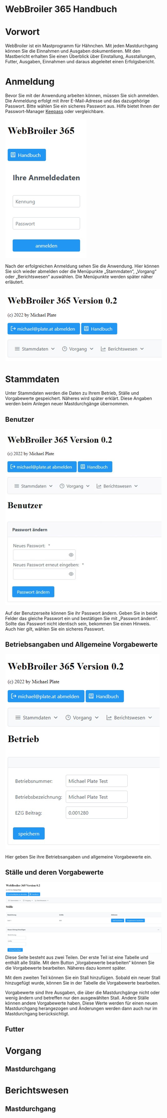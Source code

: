 # WebBroiler 365 Handbuch

# Vorwort
WebBroiler ist ein Mastprogramm für Hähnchen. Mit jeden Mastdurchgang können Sie die Einnahmen und Ausgaben dokumentieren. Mit den Mastbericht erhalten Sie einen Überblick über Einstallung, Ausstallungen, Futter, Ausgaben, Einnahmen und daraus abgeleitet einen Erfolgsbericht.

# Anmeldung
Bevor Sie mit der Anwendung arbeiten können, müssen Sie sich anmelden. Die Anmeldung erfolgt mit ihrer E-Mail-Adresse und das dazugehörige Passwort. Bitte wählen Sie ein sicheres Passwort aus. Hilfe bietet Ihnen der Passwort-Manager [Keepass](https://keepass.info/) oder vergleichbare.

![Login-Seite](images/login.jpeg)

Nach der erfolgreichen Anmeldung sehen Sie die Anwendung. Hier können Sie sich wieder abmelden oder die Menüpunkte „Stammdaten“, „Vorgang“ oder „Berichtswesen“ auswählen. Die Menüpunkte werden später näher erläutert.

![Hauptseite](images/hauptseite.jpeg)

# Stammdaten
Unter Stammdaten werden die Daten zu Ihrem Betrieb, Ställe und Vorgabewerte gespeichert. Näheres wird später erklärt. Diese Angaben werden beim Anlegen neuer Mastdurchgänge übernommen.

## Benutzer
![Benutzerseite](images/benutzer.jpeg)

Auf der Benutzerseite können Sie ihr Passwort ändern. Geben Sie in beide Felder das gleiche Passwort ein und bestätigen Sie mit „Passwort ändern“. Sollte das Passwort nicht identisch sein, bekommen Sie einen Hinweis. Auch hier gilt, wählen Sie ein sicheres Passwort.

## Betriebsangaben und Allgemeine Vorgabewerte
![Betrieb und allgemeine Vorgabewerten](images/betrieb_und_allgemeine_vorgabewerten.jpeg)

Hier geben Sie ihre Betriebsangaben und allgemeine Vorgabewerte ein.

## Ställe und deren Vorgabewerte
![Ställe und deren Vorgabewerte](images/staelle.jpeg)
Diese Seite besteht aus zwei Teilen. Der erste Teil ist eine Tabelle und enthält alle Ställe. Mit dem Button „Vorgabewerte bearbeiten“ können Sie die Vorgabewerte bearbeiten. Näheres dazu kommt später.

Mit dem zweiten Teil können Sie ein Stall hinzufügen. Sobald ein neuer Stall hinzugefügt wurde, können Sie in der Tabelle die Vorgabewerte bearbeiten.

Vorgabewerte sind Ihre Ausgaben, die über die Mastdurchgänge nicht oder wenig ändern und betreffen nur den ausgewählten Stall. Andere Ställe können andere Vorgabewerte haben. Diese Werte werden für einen neuen Mastdurchgang herangezogen und Änderungen werden dann auch nur im Mastdurchgang berücksichtigt.

## Futter
# Vorgang
## Mastdurchgang
# Berichtswesen
## Mastdurchgang
